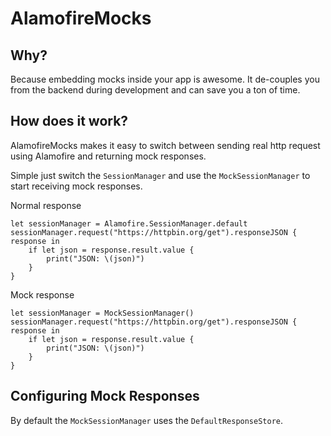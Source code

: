 # AlamofireMocks

## Why?

Because embedding mocks inside your app is awesome. It de-couples you from the
backend during development and can save you a ton of time.

## How does it work?

AlamofireMocks makes it easy to switch between sending real http request using
Alamofire and returning mock responses.

Simple just switch the ``SessionManager`` and use the ``MockSessionManager`` to
start receiving mock responses.

Normal response

```
let sessionManager = Alamofire.SessionManager.default
sessionManager.request("https://httpbin.org/get").responseJSON { response in    
    if let json = response.result.value {
        print("JSON: \(json)")
    }
}
```

Mock response

```
let sessionManager = MockSessionManager()
sessionManager.request("https://httpbin.org/get").responseJSON { response in    
    if let json = response.result.value {
        print("JSON: \(json)")
    }
}
```

## Configuring Mock Responses

By default the ``MockSessionManager`` uses the ``DefaultResponseStore``.
